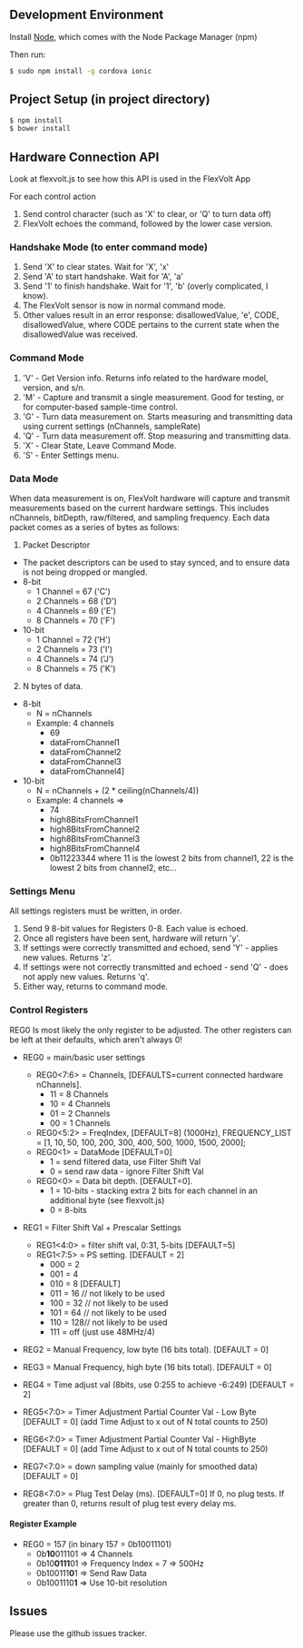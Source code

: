 ## Development Environment

Install [Node](https://nodejs.org/en/), which comes with the Node Package Manager (npm)

Then run:

```bash
$ sudo npm install -g cordova ionic
```

## Project Setup (in project directory)

```bash
$ npm install
$ bower install
```

## Hardware Connection API

Look at flexvolt.js to see how this API is used in the FlexVolt App

For each control action

1.  Send control character (such as 'X' to clear, or 'Q' to turn data off)
2.  FlexVolt echoes the command, followed by the lower case version.

### Handshake Mode (to enter command mode)

1.  Send 'X' to clear states.  Wait for 'X', 'x'
2.  Send 'A' to start handshake.  Wait for 'A', 'a'
3.  Send '1' to finish handshake.  Wait for '1', 'b'  (overly complicated, I know).
4.  The FlexVolt sensor is now in normal command mode.
5.  Other values result in an error response: disallowedValue, 'e', CODE, disallowedValue, where CODE pertains to the current state when the disallowedValue was received.  

### Command Mode

1.  'V' - Get Version info.  Returns info related to the hardware model, version, and s/n.
1.  'M' - Capture and transmit a single measurement.  Good for testing, or for computer-based sample-time control.
2.  'G' - Turn data measurement on.  Starts measuring and transmitting data using current settings (nChannels, sampleRate)
3.  'Q' - Turn data measurement off.  Stop measuring and transmitting data.
4.  'X' - Clear State, Leave Command Mode.
5.  'S' - Enter Settings menu.

### Data Mode

When data measurement is on, FlexVolt hardware will capture and transmit measurements based on the current hardware settings.  This includes nChannels, bitDepth, raw/filtered, and sampling frequency.  Each data packet comes as a series of bytes as follows:

1.  Packet Descriptor
  * The packet descriptors can be used to stay synced, and to ensure data is not being dropped or mangled.
  * 8-bit
    * 1 Channel  = 67 ('C')
    * 2 Channels = 68 ('D')
    * 4 Channels = 69 ('E')
    * 8 Channels = 70 ('F')
  * 10-bit
    * 1 Channel  = 72 ('H')
    * 2 Channels = 73 ('I')
    * 4 Channels = 74 ('J')
    * 8 Channels = 75 ('K')
2.  N bytes of data.  
  * 8-bit
    * N = nChannels
    * Example: 4 channels
      * 69
      * dataFromChannel1
      * dataFromChannel2
      * dataFromChannel3
      * dataFromChannel4]
  * 10-bit
    * N = nChannels + (2 * ceiling(nChannels/4))
    * Example: 4 channels =>
      * 74
      * high8BitsFromChannel1
      * high8BitsFromChannel2
      * high8BitsFromChannel3
      * high8BitsFromChannel4
      * 0b11223344 where 11 is the lowest 2 bits from channel1, 22 is the lowest 2 bits from channel2, etc...

### Settings Menu

All settings registers must be written, in order.  

1.  Send 9 8-bit values for Registers 0-8.  Each value is echoed.
2.  Once all registers have been sent, hardware will return 'y'.
3.  If settings were correctly transmitted and echoed, send 'Y' - applies new values.  Returns 'z'.
4.  If settings were not correctly transmitted and echoed - send 'Q' - does not apply new values.  Returns 'q'.
5.  Either way, returns to command mode.

### Control Registers

REG0 Is most likely the only register to be adjusted.  The other registers can be left at their defaults, which aren't always 0!

* REG0 = main/basic user settings
  * REG0<7:6> = Channels, [DEFAULTS=current connected hardware nChannels].  
    * 11 = 8 Channels
    * 10 = 4 Channels
    * 01 = 2 Channels
    * 00 = 1 Channels
  * REG0<5:2> = FreqIndex, [DEFAULT=8] (1000Hz), FREQUENCY_LIST = [1, 10, 50, 100, 200, 300, 400, 500, 1000, 1500, 2000];
  * REG0<1> = DataMode [DEFAULT=0]
    * 1 = send filtered data, use Filter Shift Val
    * 0 = send raw data - ignore Filter Shift Val
  * REG0<0> = Data bit depth.  [DEFAULT=0].
    * 1 = 10-bits - stacking extra 2 bits for each channel in an additional byte (see flexvolt.js)
    * 0 = 8-bits

* REG1 = Filter Shift Val + Prescalar Settings
  * REG1<4:0> = filter shift val, 0:31, 5-bits [DEFAULT=5]
  * REG1<7:5> = PS setting. [DEFAULT = 2]
    * 000 = 2
    * 001 = 4
    * 010 = 8 [DEFAULT]
    * 011 = 16 // not likely to be used
    * 100 = 32 // not likely to be used
    * 101 = 64 // not likely to be used
    * 110 = 128// not likely to be used
    * 111 = off (just use 48MHz/4)

* REG2 = Manual Frequency, low byte (16 bits total).  [DEFAULT = 0]
* REG3 = Manual Frequency, high byte (16 bits total).  [DEFAULT = 0]

* REG4 = Time adjust val (8bits, use 0:255 to achieve -6:249) [DEFAULT = 2]

* REG5<7:0> = Timer Adjustment Partial Counter Val - Low Byte [DEFAULT = 0] (add Time Adjust to x out of N total counts to 250)
* REG6<7:0> = Timer Adjustment Partial Counter Val - HighByte [DEFAULT = 0] (add Time Adjust to x out of N total counts to 250)

* REG7<7:0> = down sampling value (mainly for smoothed data)   [DEFAULT = 0]

* REG8<7:0> = Plug Test Delay (ms).  [DEFAULT=0] If 0, no plug tests.  If greater than 0, returns result of plug test every delay ms.

#### Register Example

* REG0 = 157  (in binary 157 = 0b10011101)
  * 0b**10**011101 => 4 Channels
  * 0b10**0111**01 => Frequency Index = 7 => 500Hz
  * 0b100111**0**1 => Send Raw Data
  * 0b1001110**1** => Use 10-bit resolution

## Issues

Please use the github issues tracker.
